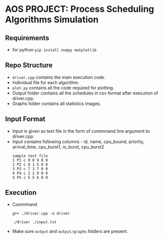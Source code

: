 # AOS PROJECT: Process Scheduling Algorithms Simulation

## Requirements
- for python `pip install numpy matplotlib`

## Repo Structure
- `driver.cpp` contains the main execution code.
- Individual file for each algorithm.
- `plot.py` contains all the code required for plotting. 
- Output folder contains all the schedules in csv format after execution of driver.cpp.
- Graphs folder contains all statistics images.

## Input Format
- Input is given as text file in the form of commmand line argument to driver.cpp.
- Input contains following columns - id, name, cpu_bound, priority, arrival_time, cpu_burst1, io_burst, cpu_burst2
    ```
    sample text file
    1 P1 c 9 0 9 0 0
    2 P2 c 8 1 5 0 0
    3 P3 c 7 3 7 0 0
    4 P4 c 2 2 9 0 0
    5 P5 c 5 5 6 0 0
    ```

## Execution
- Commmand
  ```
  g++ ./driver.cpp -o driver

  ./driver ./input.txt
  ```
- Make sure `output` and `output/graphs` folders are present.
